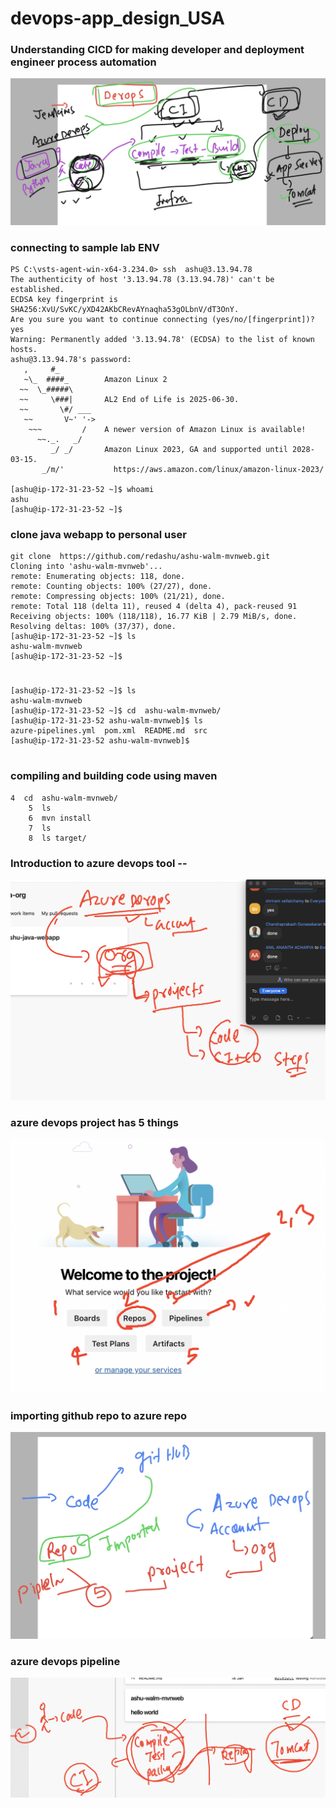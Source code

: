 # devops-app_design_USA

### Understanding CICD for making developer and deployment engineer process automation 

<img src="cicd1.png">

### connecting to sample lab ENV

```
PS C:\vsts-agent-win-x64-3.234.0> ssh  ashu@3.13.94.78
The authenticity of host '3.13.94.78 (3.13.94.78)' can't be established.
ECDSA key fingerprint is SHA256:XvU/SvKC/yXD42AKbCRevAYnaqha53gOLbnV/dT3OnY.
Are you sure you want to continue connecting (yes/no/[fingerprint])? yes
Warning: Permanently added '3.13.94.78' (ECDSA) to the list of known hosts.
ashu@3.13.94.78's password:
   ,     #_
   ~\_  ####_        Amazon Linux 2
  ~~  \_#####\
  ~~     \###|       AL2 End of Life is 2025-06-30.
  ~~       \#/ ___
   ~~       V~' '->
    ~~~         /    A newer version of Amazon Linux is available!
      ~~._.   _/
         _/ _/       Amazon Linux 2023, GA and supported until 2028-03-15.
       _/m/'           https://aws.amazon.com/linux/amazon-linux-2023/

[ashu@ip-172-31-23-52 ~]$ whoami
ashu
[ashu@ip-172-31-23-52 ~]$
```

### clone java webapp to personal user 

```
git clone  https://github.com/redashu/ashu-walm-mvnweb.git
Cloning into 'ashu-walm-mvnweb'...
remote: Enumerating objects: 118, done.
remote: Counting objects: 100% (27/27), done.
remote: Compressing objects: 100% (21/21), done.
remote: Total 118 (delta 11), reused 4 (delta 4), pack-reused 91
Receiving objects: 100% (118/118), 16.77 KiB | 2.79 MiB/s, done.
Resolving deltas: 100% (37/37), done.
[ashu@ip-172-31-23-52 ~]$ ls
ashu-walm-mvnweb
[ashu@ip-172-31-23-52 ~]$ 


```

### 

```
[ashu@ip-172-31-23-52 ~]$ ls
ashu-walm-mvnweb
[ashu@ip-172-31-23-52 ~]$ cd  ashu-walm-mvnweb/
[ashu@ip-172-31-23-52 ashu-walm-mvnweb]$ ls
azure-pipelines.yml  pom.xml  README.md  src
[ashu@ip-172-31-23-52 ashu-walm-mvnweb]$ 


```

### compiling and building code using maven 

```
4  cd  ashu-walm-mvnweb/
    5  ls
    6  mvn install 
    7  ls
    8  ls target/

```

### Introduction to azure devops tool -- 

<img src="az1.png">

### azure devops project has 5 things 

<img src="az2.png">

### importing github repo to azure repo 

<img src="az3.png">

### azure devops pipeline 

<img src="az4.png">



